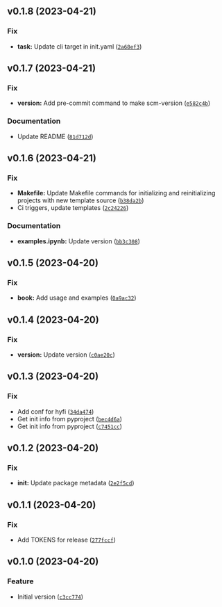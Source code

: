 <!--next-version-placeholder-->

## v0.1.8 (2023-04-21)
### Fix
* **task:** Update cli target in init.yaml ([`2a68ef3`](https://github.com/entelecheia/hyfi-template/commit/2a68ef39967864810551f617eb86b0d028be1d47))

## v0.1.7 (2023-04-21)
### Fix
* **version:** Add pre-commit command to make scm-version ([`e582c4b`](https://github.com/entelecheia/hyfi-template/commit/e582c4bed4413561148651bb0d5ba7fb3fe6ee2a))

### Documentation
* Update README ([`81d712d`](https://github.com/entelecheia/hyfi-template/commit/81d712d7b0f0da9cee8c90b8993ac6e0f5c182ee))

## v0.1.6 (2023-04-21)
### Fix
* **Makefile:** Update Makefile commands for initializing and reinitializing projects with new template source ([`b38da2b`](https://github.com/entelecheia/hyfi-template/commit/b38da2b4460e02e26e69f25f056153c35d0618cb))
* Ci triggers, update templates ([`2c24226`](https://github.com/entelecheia/hyfi-template/commit/2c24226dd7562590d32c07043eb880d40477538f))

### Documentation
* **examples.ipynb:** Update version ([`bb3c308`](https://github.com/entelecheia/hyfi-template/commit/bb3c308f482ef3c4fc7091618d7d7fb4d3dbb8d0))

## v0.1.5 (2023-04-20)
### Fix
* **book:** Add usage and examples ([`0a9ac32`](https://github.com/entelecheia/hyfi-template/commit/0a9ac322c747d45a0ecc5803537cba96df895ee1))

## v0.1.4 (2023-04-20)
### Fix
* **version:** Update version ([`c0ae20c`](https://github.com/entelecheia/hyfi-template/commit/c0ae20c7274f133d77ac349f11db9bcc1b4ae369))

## v0.1.3 (2023-04-20)
### Fix
* Add conf for hyfi ([`34da474`](https://github.com/entelecheia/hyfi-template/commit/34da47473c704ac0720cf0c7bfc74c298d5d9009))
* Get init info from pyproject ([`bec4d6a`](https://github.com/entelecheia/hyfi-template/commit/bec4d6a60227c93a931fe17ae945bdf4475b91f4))
* Get init info from pyproject ([`c7451cc`](https://github.com/entelecheia/hyfi-template/commit/c7451ccd0ded5ac82109baa8d4f47549ba0edd76))

## v0.1.2 (2023-04-20)
### Fix
* **init:** Update package metadata ([`2e2f5cd`](https://github.com/entelecheia/hyfi-template/commit/2e2f5cdb30a9958d3171cc626627e4ceab7e87e3))

## v0.1.1 (2023-04-20)
### Fix
* Add TOKENS for release ([`277fccf`](https://github.com/entelecheia/hyfi-template/commit/277fccf77190d96f9be824a7db77dad3226546f5))

## v0.1.0 (2023-04-20)
### Feature
* Initial version ([`c3cc774`](https://github.com/entelecheia/hyfi-template/commit/c3cc77409d3b0593e566a8bca4d7266d7e13e78f))
